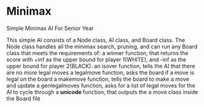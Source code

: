 # Minimax
Simple Minimax AI For Senior Year

This simple AI consists of a Node class, AI class, and Board class.
The Node class handles all the minimax search, pruning, and can run any Board class that meets the requirements of:
	a winner function, that returns the score with +inf as the upper bound for player 1(WHITE), and -inf as the upper bound for player 2(BLACK).
	an isover function, tells the AI that there are no more legal moves
	a legalmove function, asks the board if a move is legal on the board
	a makemove function, tells the board to make a move and update
	a genlegalmoves function, asks for a list of legal moves for the AI to cycle through
	a __unicode__ function, that outputs the 
	a move class inside the Board file
	
